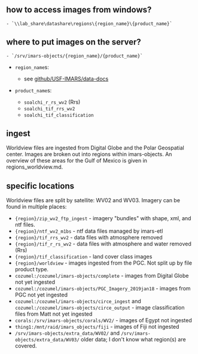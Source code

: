 ## how to access images from windows?
    - `\\lab_share\datashare\regions\{region_name}\{product_name}`
## where to put images on the server?
    - `/srv/imars-objects/{region_name}/{product_name}`

* `region_name`s:
    - see [github/USF-IMARS/data-docs](https://github.com/USF-IMARS/data-docs/blob/master/docs/worldview/regions_worldview.md)
    
* `product_name`s:
    - `soalchi_r_rs_wv2`  (Rrs)
    - `soalchi_tif_rrs_wv2`
    - `soalchi_tif_classification`


## ingest
Worldview files are ingested from Digital Globe and the Polar Geospatial center.
Images are broken out into regions within imars-objects.
An overview of these areas for the Gulf of Mexico is given in regions_worldview.md.

## specific locations
Worldview files are split by satellite: WV02 and WV03.
Imagery can be found in multiple places:
* `{region}/zip_wv2_ftp_ingest` - imagery "bundles" with shape, xml, and ntf files.
* `{region}/ntf_wv2_m1bs` - ntf data files managed by imars-etl
* `{region}/tif_rrs_wv2` - data files with atmosphere removed
* `{region}/tif_r_rs_wv2` - data files with atmosphere and water removed (Rrs)
* `{region}/tif_classification` - land cover class images
* `{region}/worldview` - images ingested from the PGC. Not split up by file product type.
* `cozumel:/cozumel/imars-objects/complete` - images from Digital Globe not yet ingested
* `cozumel:/cozumel/imars-objects/PGC_Imagery_2019jan18` - images from PGC not yet ingested
* `cozumel:/cozumel/imars-objects/circe_ingest` and `cozumel:/cozumel/imars-objects/circe_output` - image classification files from Matt not yet ingested
* `corals:/srv/imars-objects/corals/WV2/` - images of Egypt not ingested
* `thing1:/mnt/raid/imars_objects/fiji` - images of Fiji not ingested
* `/srv/imars-objects/extra_data/WV02/` and `/srv/imars-objects/extra_data/WV03/` older data; I don't know what region(s) are covered.
